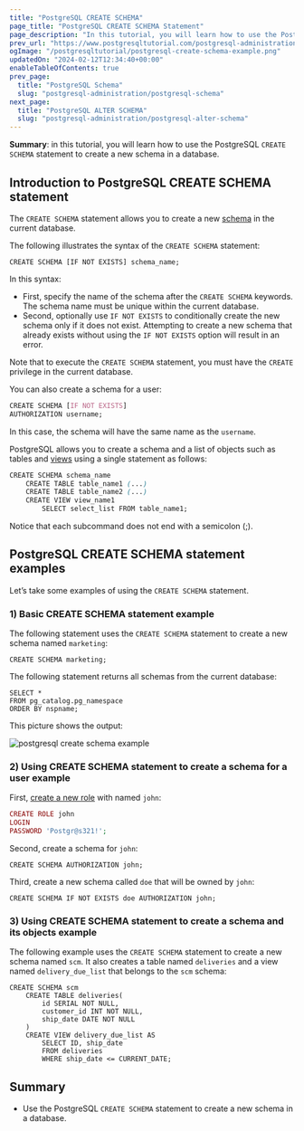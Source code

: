 ```yaml
---
title: "PostgreSQL CREATE SCHEMA"
page_title: "PostgreSQL CREATE SCHEMA Statement"
page_description: "In this tutorial, you will learn how to use the PostgreSQL CREATE SCHEMA statement to create a new schema in a database."
prev_url: "https://www.postgresqltutorial.com/postgresql-administration/postgresql-create-schema/"
ogImage: "/postgresqltutorial/postgresql-create-schema-example.png"
updatedOn: "2024-02-12T12:34:40+00:00"
enableTableOfContents: true
prev_page: 
  title: "PostgreSQL Schema"
  slug: "postgresql-administration/postgresql-schema"
next_page: 
  title: "PostgreSQL ALTER SCHEMA"
  slug: "postgresql-administration/postgresql-alter-schema"
---
```





**Summary**: in this tutorial, you will learn how to use the PostgreSQL `CREATE SCHEMA` statement to create a new schema in a database.


## Introduction to PostgreSQL CREATE SCHEMA statement

The `CREATE SCHEMA` statement allows you to create a new [schema](postgresql-schema) in the current database.

The following illustrates the syntax of the `CREATE SCHEMA` statement:


```csssql
CREATE SCHEMA [IF NOT EXISTS] schema_name;
```
In this syntax:

* First, specify the name of the schema after the `CREATE SCHEMA` keywords. The schema name must be unique within the current database.
* Second, optionally use `IF NOT EXISTS` to conditionally create the new schema only if it does not exist. Attempting to create a new schema that already exists without using the `IF NOT EXISTS` option will result in an error.

Note that to execute the `CREATE SCHEMA` statement, you must have the `CREATE` privilege in the current database.

You can also create a schema for a user:


```css
CREATE SCHEMA [IF NOT EXISTS] 
AUTHORIZATION username;
```
In this case, the schema will have the same name as the `username`.

PostgreSQL allows you to create a schema and a list of objects such as tables and [views](../postgresql-views) using a single statement as follows:


```css
CREATE SCHEMA schema_name
    CREATE TABLE table_name1 (...)
    CREATE TABLE table_name2 (...)
    CREATE VIEW view_name1
        SELECT select_list FROM table_name1;
```
Notice that each subcommand does not end with a semicolon (;).


## PostgreSQL CREATE SCHEMA statement examples

Let’s take some examples of using the `CREATE SCHEMA` statement.


### 1\) Basic CREATE SCHEMA statement example

The following statement uses the `CREATE SCHEMA` statement to create a new schema named `marketing`:


```
CREATE SCHEMA marketing;
```
The following statement returns all schemas from the current database:


```
SELECT * 
FROM pg_catalog.pg_namespace
ORDER BY nspname;
```
This picture shows the output:

![postgresql create schema example](/postgresqltutorial/postgresql-create-schema-example.png)
### 2\) Using CREATE SCHEMA statement to create a schema for a user example

First, [create a new role](postgresql-roles) with named `john`:


```php
CREATE ROLE john 
LOGIN
PASSWORD 'Postgr@s321!';
```
Second, create a schema for `john`:


```
CREATE SCHEMA AUTHORIZATION john;
```
Third, create a new schema called `doe` that will be owned by `john`:


```
CREATE SCHEMA IF NOT EXISTS doe AUTHORIZATION john;
```

### 3\) Using CREATE SCHEMA statement to create a schema and its objects example

The following example uses the `CREATE SCHEMA` statement to create a new schema named `scm`. It also creates a table named `deliveries` and a view named `delivery_due_list` that belongs to the `scm` schema:


```
CREATE SCHEMA scm 
    CREATE TABLE deliveries(
        id SERIAL NOT NULL, 
        customer_id INT NOT NULL, 
        ship_date DATE NOT NULL
    )
    CREATE VIEW delivery_due_list AS 
        SELECT ID, ship_date 
        FROM deliveries 
        WHERE ship_date <= CURRENT_DATE;
```

## Summary

* Use the PostgreSQL `CREATE SCHEMA` statement to create a new schema in a database.

